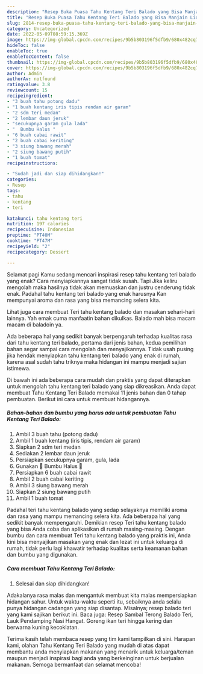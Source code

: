 ```yaml
---
description: "Resep Buka Puasa Tahu Kentang Teri Balado yang Bisa Manjain Lidah"
title: "Resep Buka Puasa Tahu Kentang Teri Balado yang Bisa Manjain Lidah"
slug: 2814-resep-buka-puasa-tahu-kentang-teri-balado-yang-bisa-manjain-lidah
category: Uncategorized
date: 2022-05-09T08:59:15.369Z
image: https://img-global.cpcdn.com/recipes/9b5b803196f5dfb9/680x482cq70/tahu-kentang-teri-balado-foto-resep-utama.jpg
hideToc: false
enableToc: true
enableTocContent: false
thumbnail: https://img-global.cpcdn.com/recipes/9b5b803196f5dfb9/680x482cq70/tahu-kentang-teri-balado-foto-resep-utama.jpg
cover: https://img-global.cpcdn.com/recipes/9b5b803196f5dfb9/680x482cq70/tahu-kentang-teri-balado-foto-resep-utama.jpg
author: Admin
authorAv: notfound
ratingvalue: 3.8
reviewcount: 15
recipeingredient:
- "3 buah tahu potong dadu"
- "1 buah kentang iris tipis rendam air garam"
- "2 sdm teri medan"
- "2 lembar daun jeruk"
- "secukupnya garam gula lada"
- "  Bumbu Halus "
- "6 buah cabai rawit"
- "2 buah cabai keriting"
- "3 siung bawang merah"
- "2 siung bawang putih"
- "1 buah tomat"
recipeinstructions:

- "Sudah jadi dan siap dihidangkan!"
categories:
- Resep
tags:
- tahu
- kentang
- teri

katakunci: tahu kentang teri 
nutrition: 197 calories
recipecuisine: Indonesian
preptime: "PT40M"
cooktime: "PT47M"
recipeyield: "2"
recipecategory: Dessert

---
```



Selamat pagi Kamu sedang mencari inspirasi resep tahu kentang teri balado yang enak? Cara menyiapkannya sangat tidak susah. Tapi Jika keliru mengolah maka hasilnya tidak akan memuaskan dan justru cenderung tidak enak. Padahal tahu kentang teri balado yang enak harusnya Kan mempunyai aroma dan rasa yang bisa memancing selera kita.


Lihat juga cara membuat Teri tahu kentang balado dan masakan sehari-hari lainnya. Yah emak cuma manfaatin bahan dikulkas. Balado mah bisa macam macam di baladoin ya.

Ada beberapa hal yang sedikit banyak berpengaruh terhadap kualitas rasa dari tahu kentang teri balado, pertama dari jenis bahan, kedua pemilihan bahan segar sampai cara mengolah dan menyajikannya. Tidak usah pusing jika hendak menyiapkan tahu kentang teri balado yang enak di rumah, karena asal sudah tahu triknya maka hidangan ini mampu menjadi sajian istimewa.


Di bawah ini ada beberapa cara mudah dan praktis yang dapat diterapkan untuk mengolah tahu kentang teri balado yang siap dikreasikan. Anda dapat membuat Tahu Kentang Teri Balado memakai 11 jenis bahan dan 0 tahap pembuatan. Berikut ini cara untuk membuat hidangannya.

<!--inarticleads1-->

##### Bahan-bahan dan bumbu yang harus ada untuk pembuatan Tahu Kentang Teri Balado:

1. Ambil 3 buah tahu (potong dadu)
1. Ambil 1 buah kentang (iris tipis, rendam air garam)
1. Siapkan 2 sdm teri medan
1. Sediakan 2 lembar daun jeruk
1. Persiapkan secukupnya garam, gula, lada
1. Gunakan  🍶 Bumbu Halus 🍶
1. Persiapkan 6 buah cabai rawit
1. Ambil 2 buah cabai keriting
1. Ambil 3 siung bawang merah
1. Siapkan 2 siung bawang putih
1. Ambil 1 buah tomat


Padahal teri tahu kentang balado yang sedap selayaknya memiliki aroma dan rasa yang mampu memancing selera kita. Ada beberapa hal yang sedikit banyak mempengaruhi. Demikian resep Teri tahu kentang balado yang bisa Anda coba dan aplikasikan di rumah masing-masing. Dengan bumbu dan cara membuat Teri tahu kentang balado yang praktis ini, Anda kini bisa menyajikan masakan yang enak dan lezat ini untuk keluarga di rumah, tidak perlu lagi khawatir terhadap kualitas serta keamanan bahan dan bumbu yang digunakan. 

<!--inarticleads2-->

##### Cara membuat Tahu Kentang Teri Balado:


1. Selesai dan siap dihidangkan!

Adakalanya rasa malas dan mengantuk membuat kita malas mempersiapkan hidangan sahur. Untuk waktu-waktu seperti itu, sebaiknya anda selalu punya hidangan cadangan yang siap disantap. Misalnya; resep balado teri yang kami sajikan berikut ini. Baca juga: Resep Sambal Terong Balado Teri, Lauk Pendamping Nasi Hangat. Goreng ikan teri hingga kering dan berwarna kuning kecoklatan. 

Terima kasih telah membaca resep yang tim kami tampilkan di sini. Harapan kami, olahan Tahu Kentang Teri Balado yang mudah di atas dapat membantu anda menyiapkan makanan yang menarik untuk keluarga/teman maupun menjadi inspirasi bagi anda yang berkeinginan untuk berjualan makanan. Semoga bermanfaat dan selamat mencoba!
